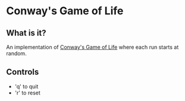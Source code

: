 # Conway's Game of Life

## What is it?
An implementation of [Conway's Game of Life](https://en.wikipedia.org/wiki/Conway%27s_Game_of_Life) where each run starts at random.

## Controls
* 'q' to quit
* 'r' to reset
